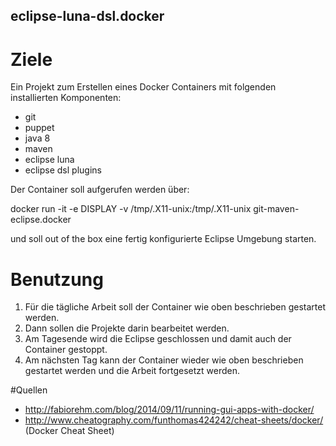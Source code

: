 ## eclipse-luna-dsl.docker 

# Ziele

Ein Projekt zum Erstellen eines Docker Containers mit folgenden installierten Komponenten:

* git
* puppet
* java 8
* maven
* eclipse luna
* eclipse dsl plugins

Der Container soll aufgerufen werden über:

  docker run -it -e DISPLAY -v /tmp/.X11-unix:/tmp/.X11-unix git-maven-eclipse.docker

und soll out of the box eine fertig konfigurierte Eclipse Umgebung starten.

# Benutzung

1. Für die tägliche Arbeit soll der Container wie oben beschrieben gestartet werden.
2. Dann sollen die Projekte darin bearbeitet werden.
3. Am Tagesende wird die Eclipse geschlossen und damit auch der Container gestoppt.
4. Am nächsten Tag kann der Container wieder wie oben beschrieben gestartet werden und die Arbeit fortgesetzt werden.

#Quellen

* http://fabiorehm.com/blog/2014/09/11/running-gui-apps-with-docker/
* http://www.cheatography.com/funthomas424242/cheat-sheets/docker/ (Docker Cheat Sheet)

